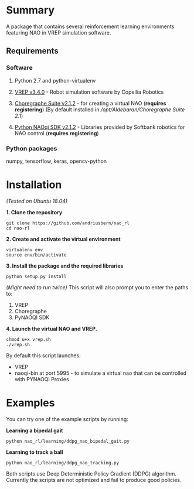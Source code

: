 # Summary
A package that contains several reinforcement learning environments featuring NAO in VREP simulation software.

## Requirements
### Software
1. Python 2.7 and python-virtualenv
2. [VREP v3.4.0](http://coppeliarobotics.com/files/V-REP_PRO_EDU_V3_4_0_Linux.tar.gz) - Robot simulation software by Copellia Robotics
3. [Choregraphe Suite v2.1.2](https://community.ald.softbankrobotics.com/en/dl/ZmllbGRfY29sbGVjdGlvbl9pdGVtLTQyNS1maWVsZF9zb2Z0X2RsX2V4dGVybmFsX2xpbmstMC01MzY2MjU%3D?width=500&height=auto) - for creating a virtual NAO (**requires registering**) (By default installed in */opt/Aldebaran/Choregraphe Suite 2.1*)



1. [Python NAOqi SDK v2.1.2](https://community.ald.softbankrobotics.com/en/dl/ZmllbGRfY29sbGVjdGlvbl9pdGVtLTQ1My1maWVsZF9zb2Z0X2RsX2V4dGVybmFsX2xpbmstMC1lZWFmOGU%3D?width=500&height=auto) - Libraries provided by Softbank robotics for NAO control (**requires registering**)

### Python packages
numpy, tensorflow, keras, opencv-python

# Installation
*(Tested on Ubuntu 18.04)*

**1. Clone the repository**
   
```
git clone https://github.com/andriusbern/nao_rl
cd nao-rl
```
**2. Create and activate the virtual environment**
   
```
virtualenv env
source env/bin/activate
```

**3. Install the package and the required libraries**
```
python setup.py install
```
*(Might need to run twice)*
This script will also prompt you to enter the paths to:
1. VREP
2. Choregraphe
3. PyNAOQI SDK

**4. Launch the virtual NAO and VREP.**
```
chmod u+x vrep.sh
./vrep.sh
```
By default this script launches:
- VREP
- naoqi-bin at port 5995 - to simulate a virtual nao that can be controlled with PYNAOQI Proxies

# Examples

You can try one of the example scripts by running:

**Learning a bipedal gait**
```
python nao_rl/learning/ddpg_nao_bipedal_gait.py
```


**Learning to track a ball**
```
python nao_rl/learning/ddpg_nao_tracking.py
```
Both scripts use Deep Deterministic Policy Gradient (DDPG) algorithm.
Currently the scripts are not optimized and fail to produce good policies.